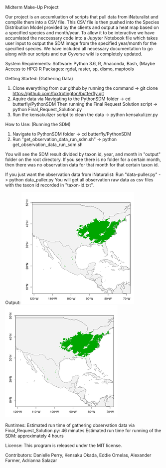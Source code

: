 Midterm Make-Up Project

Our project is an accumluation of scripts that pull data from iNaturalist and complile them into a CSV file. This CSV file is then pushed into the Species Distribution Model provided by the clients and output a heat map based on a specified species and month/year. To allow it to be interactive we have accumlated the neccessary code into a Jupyter Notebook file which takes user input to output the SDM image from the specified year/month for the specified species. We have included all necessary documentation to go along with our scripts and our Cyverse wiki is completely updated.

System Requirements: Software: Python 3.6, R, Anaconda, Bash, (Maybe Access to HPC) R Packages: rgdal, raster, sp, dismo, maptools

Getting Started: (Gathering Data)

1. Clone everything from our github by running the command
   -> git clone https://github.com/foxtrotington/butterfly.git
2. Aquire data via
    Navigating to the PythonSDM folder -> cd butterfly/PythonSDM
    Then running the Final Request Solution script -> python Final_Request_Solution.py
3. Run the kensakulizer script to clean the data
    -> python kensakulizer.py

How to Use: (Running the SDM)
1. Navigate to PythonSDM folder
    -> cd butterfly/PythonSDM
2. Run "get_observation_data_run_sdm.sh" 
    -> python get_observation_data_run_sdm.sh

You will see the SDM result divided by taxon id, year, and month in "output" folder on the root directory. If you see there is no folder for a certain month, then there was no observation data for that month for that certain taxon id.

If you just want the observation data from iNaturalist:
    Run "data-puller.py" -> python data_puller.py
You will get all observation raw data as csv files with the taxon id recorded in "taxon-id.txt".

Output:
![alt text](https://github.com/foxtrotington/butterfly/blob/master/52773-prediction_360.png) ![alt text](https://github.com/foxtrotington/butterfly/blob/master/52773-prediction_360%20(1).png)


Runtimes:
Estimated run time of gathering observation data via Final_Request_Solution.py: 46 minutes
Estimated run time for running of the SDM: approximately 4 hours


License: This program is released under the MIT license.

Contributors: Danielle Perry, Kensaku Okada, Eddie Ornelas, Alexander Farmer, Adrianna Salazar


